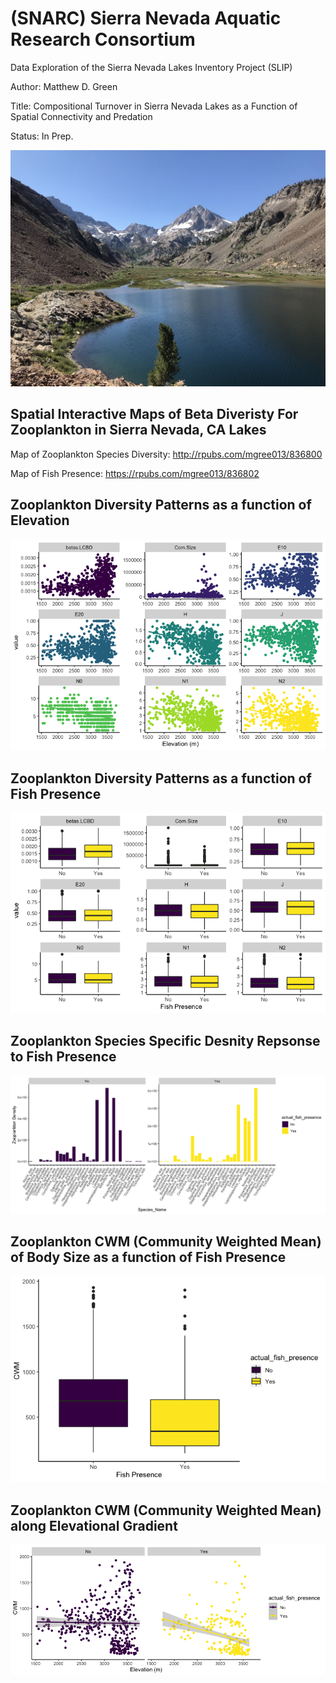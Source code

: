# (SNARC) Sierra Nevada Aquatic Research Consortium
Data Exploration of the Sierra Nevada Lakes Inventory Project (SLIP) 

Author: Matthew D. Green

Title: Compositional Turnover in Sierra Nevada Lakes as a Function of Spatial Connectivity and Predation

Status: In Prep.

![](Images/pic1.png)


## Spatial Interactive Maps of Beta Diveristy For Zooplankton in Sierra Nevada, CA Lakes

Map of Zooplankton Species Diversity: http://rpubs.com/mgree013/836800

Map of Fish Presence: https://rpubs.com/mgree013/836802

## Zooplankton Diversity Patterns as a function of Elevation

![](Figs/Fig1.png)

## Zooplankton Diversity Patterns as a function of Fish Presence

![](Figs/Fig2.png)


## Zooplankton Species Specific Desnity Repsonse to Fish Presence

![](Figs/Fig3.png)


## Zooplankton CWM (Community Weighted Mean) of Body Size as a function of Fish Presence

![](Figs/Fig4.png)

## Zooplankton CWM (Community Weighted Mean) along Elevational Gradient

![](Figs/Fig6.png)
